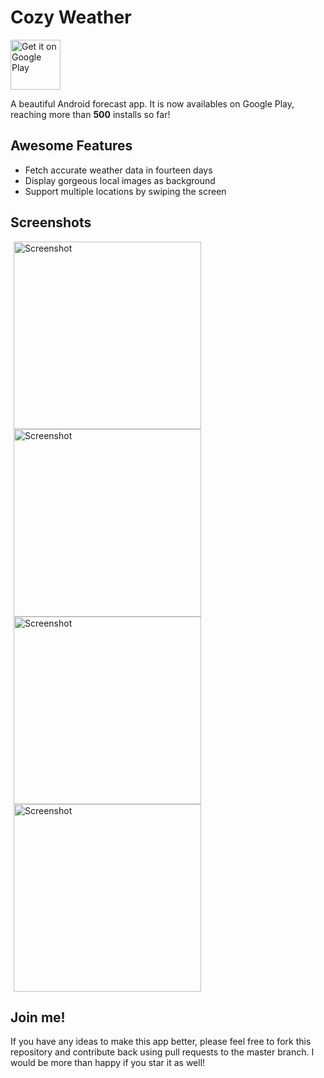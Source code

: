 # Cozy Weather
<a href='https://play.google.com/store/apps/details?id=com.dilyar.weather.app&utm_source=global_co&utm_medium=prtnr&utm_content=Mar2515&utm_campaign=PartBadge&pcampaignid=MKT-Other-global-all-co-prtnr-py-PartBadge-Mar2515-1'><img alt='Get it on Google Play' src='https://play.google.com/intl/en_us/badges/images/generic/en_badge_web_generic.png' height="80"/></a>

A beautiful Android forecast app. It is now availables on Google Play, reaching more than **500** installs so far!

## Awesome Features 
* Fetch accurate weather data in fourteen days
* Display gorgeous local images as background
* Support multiple locations by swiping the screen

## Screenshots
<img src="https://github.com/dilyar85/Android-Forecast-App/blob/master/screenshots/nyc_day.png" alt="Screenshot" width="300" hspace="5">
<img src="https://github.com/dilyar85/Android-Forecast-App/blob/master/screenshots/sf_day.png" alt="Screenshot" width="300" hspace="5">
<img src="https://github.com/dilyar85/Android-Forecast-App/blob/master/screenshots/chicago_day.png" alt="Screenshot" width="300" hspace="5">
<img src="https://github.com/dilyar85/Android-Forecast-App/blob/master/screenshots/detail.png" alt="Screenshot" width="300" hspace="5">

## Join me!
If you have any ideas to make this app better, please feel free to fork this repository and contribute back using pull requests to the master branch. I would be more than happy if you star it as well!
